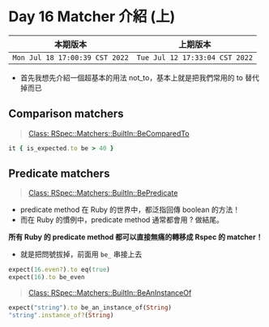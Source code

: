 # Day 16 Matcher 介紹 (上)

|本期版本|上期版本
|:---:|:---:|
`Mon Jul 18 17:00:39 CST 2022` | `Tue Jul 12 17:33:04 CST 2022`

* 首先我想先介紹一個超基本的用法 not_to，基本上就是把我們常用的 to 替代掉而已

## Comparison matchers

> [Class: RSpec::Matchers::BuiltIn::BeComparedTo](https://rubydoc.info/gems/rspec-expectations/RSpec/Matchers/BuiltIn/BeComparedTo)

```ruby
it { is_expected.to be > 40 }
```


## Predicate matchers

> [Class: RSpec::Matchers::BuiltIn::BePredicate](https://rubydoc.info/gems/rspec-expectations/RSpec/Matchers/BuiltIn/BePredicate)

* predicate method 在 Ruby 的世界中，都泛指回傳 boolean 的方法！
* 而在 Ruby 的慣例中，predicate method 通常都會用 ? 做結尾。

**所有 Ruby 的 predicate method 都可以直接無痛的轉移成 Rspec 的 matcher！**

* 就是把問號拔掉，前面用 `be_` 串接上去


```ruby
expect(16.even?).to eq(true)
expect(16).to be_even
```

> [Class: RSpec::Matchers::BuiltIn::BeAnInstanceOf](https://rubydoc.info/gems/rspec-expectations/RSpec/Matchers/BuiltIn/BeAnInstanceOf)

```ruby
expect("string").to be_an_instance_of(String)
"string".instance_of?(String)
```

